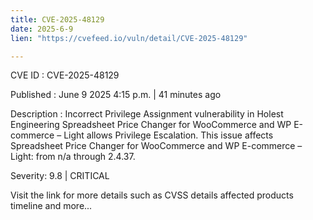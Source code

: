 ```yaml
---
title: CVE-2025-48129
date: 2025-6-9
lien: "https://cvefeed.io/vuln/detail/CVE-2025-48129"

---
```


CVE ID : CVE-2025-48129

Published :  June 9
2025
4:15 p.m. | 41 minutes ago

Description : Incorrect Privilege Assignment vulnerability in Holest Engineering Spreadsheet Price Changer for WooCommerce and WP E-commerce – Light allows Privilege Escalation. This issue affects Spreadsheet Price Changer for WooCommerce and WP E-commerce – Light: from n/a through 2.4.37.

Severity: 9.8 | CRITICAL

Visit the link for more details
such as CVSS details
affected products
timeline
and more...
